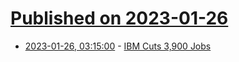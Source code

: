 # [Published on 2023-01-26](index.md)

* [2023-01-26, 03:15:00](https://slashdot.org/story/23/01/26/0315208/ibm-cuts-3900-jobs?utm_source=rss1.0mainlinkanon&utm_medium=feed) - [IBM Cuts 3,900 Jobs](https://slashdot.org/story/23/01/26/0315208/ibm-cuts-3900-jobs?utm_source=rss1.0mainlinkanon&utm_medium=feed)
